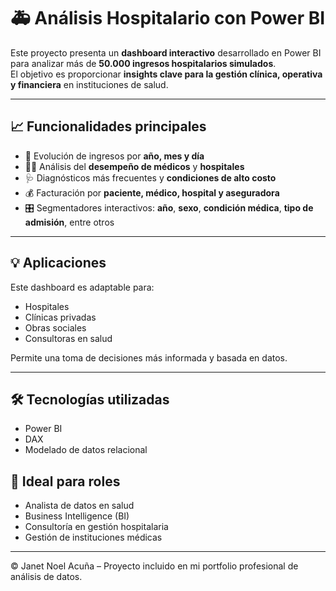 # 🚑 Análisis Hospitalario con Power BI

Este proyecto presenta un **dashboard interactivo** desarrollado en Power BI para analizar más de **50.000 ingresos hospitalarios simulados**.  
El objetivo es proporcionar **insights clave para la gestión clínica, operativa y financiera** en instituciones de salud.

---

## 📈 Funcionalidades principales

- 📆 Evolución de ingresos por **año, mes y día**
- 🧑‍⚕️ Análisis del **desempeño de médicos** y **hospitales**
- 🩺 Diagnósticos más frecuentes y **condiciones de alto costo**
- 💰 Facturación por **paciente, médico, hospital y aseguradora**
- 🎛 Segmentadores interactivos: **año**, **sexo**, **condición médica**, **tipo de admisión**, entre otros

---

## 💡 Aplicaciones

Este dashboard es adaptable para:
- Hospitales
- Clínicas privadas
- Obras sociales
- Consultoras en salud

Permite una toma de decisiones más informada y basada en datos.

---

## 🛠 Tecnologías utilizadas

- Power BI
- DAX
- Modelado de datos relacional


## 💼 Ideal para roles

- Analista de datos en salud
- Business Intelligence (BI)
- Consultoría en gestión hospitalaria
- Gestión de instituciones médicas

---

© Janet Noel Acuña – Proyecto incluido en mi portfolio profesional de análisis de datos.

